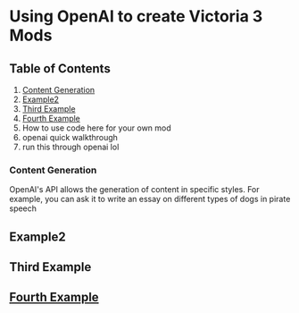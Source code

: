 # Using OpenAI to create Victoria 3 Mods

## Table of Contents
1. [Content Generation](#content_generation)
2. [Example2](#example2)
3. [Third Example](#third-example)
4. [Fourth Example](#fourth-examplehttpwwwfourthexamplecom)
5. How to use code here for your own mod
6. openai quick walkthrough
7. run this through openai lol

### Content Generation
OpenAI's API allows the generation of content in specific styles. For example, you can ask it to write an essay on different types of dogs in pirate speech

####

## Example2
## Third Example
## [Fourth Example](http://www.fourthexample.com) 